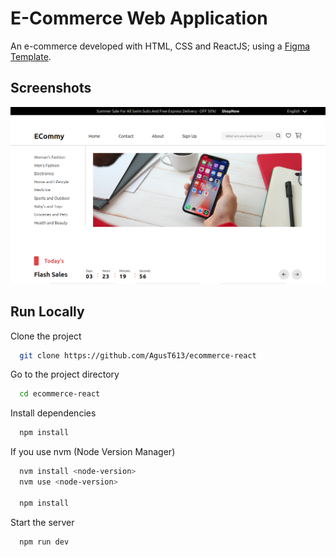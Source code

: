 # E-Commerce Web Application

An e-commerce developed with HTML, CSS and ReactJS; using a [Figma Template](<https://www.figma.com/design/emo2Mu1N5NZYEVwCwubGSM/Full-E-Commerce-Website-UI-UX-Design-(Community)?node-id=1-3&node-type=canvas&t=fOHp1ZuXw6KIOH7V-0>).

## Screenshots

![Web Image Preview](./public/web-overview.png)

## Run Locally

Clone the project

```bash
  git clone https://github.com/AgusT613/ecommerce-react
```

Go to the project directory

```bash
  cd ecommerce-react
```

Install dependencies

```bash
  npm install
```

If you use nvm (Node Version Manager)

```bash
  nvm install <node-version>
  nvm use <node-version>

  npm install
```

Start the server

```bash
  npm run dev
```
